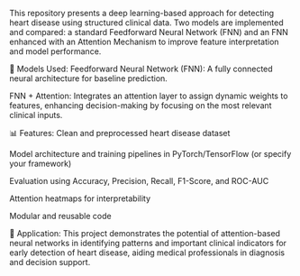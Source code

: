 This repository presents a deep learning-based approach for detecting heart disease using structured clinical data. Two models are implemented and compared: a standard Feedforward Neural Network (FNN) and an FNN enhanced with an Attention Mechanism to improve feature interpretation and model performance.

🧠 Models Used:
Feedforward Neural Network (FNN): A fully connected neural architecture for baseline prediction.

FNN + Attention: Integrates an attention layer to assign dynamic weights to features, enhancing decision-making by focusing on the most relevant clinical inputs.

📊 Features:
Clean and preprocessed heart disease dataset

Model architecture and training pipelines in PyTorch/TensorFlow (or specify your framework)

Evaluation using Accuracy, Precision, Recall, F1-Score, and ROC-AUC

Attention heatmaps for interpretability

Modular and reusable code

🏥 Application:
This project demonstrates the potential of attention-based neural networks in identifying patterns and important clinical indicators for early detection of heart disease, aiding medical professionals in diagnosis and decision support.
